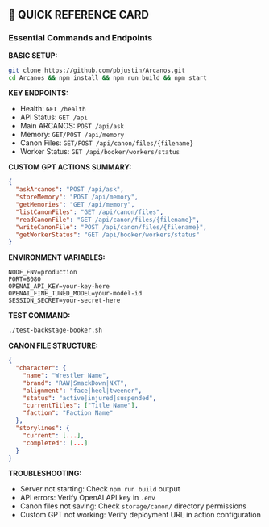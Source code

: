 ## 🚀 QUICK REFERENCE CARD
### Essential Commands and Endpoints

**BASIC SETUP:**
```bash
git clone https://github.com/pbjustin/Arcanos.git
cd Arcanos && npm install && npm run build && npm start
```

**KEY ENDPOINTS:**
- Health: `GET /health`
- API Status: `GET /api`
- Main ARCANOS: `POST /api/ask`
- Memory: `GET/POST /api/memory`
- Canon Files: `GET/POST /api/canon/files/{filename}`
- Worker Status: `GET /api/booker/workers/status`

**CUSTOM GPT ACTIONS SUMMARY:**
```json
{
  "askArcanos": "POST /api/ask",
  "storeMemory": "POST /api/memory", 
  "getMemories": "GET /api/memory",
  "listCanonFiles": "GET /api/canon/files",
  "readCanonFile": "GET /api/canon/files/{filename}",
  "writeCanonFile": "POST /api/canon/files/{filename}",
  "getWorkerStatus": "GET /api/booker/workers/status"
}
```

**ENVIRONMENT VARIABLES:**
```env
NODE_ENV=production
PORT=8080
OPENAI_API_KEY=your-key-here
OPENAI_FINE_TUNED_MODEL=your-model-id
SESSION_SECRET=your-secret-here
```

**TEST COMMAND:**
```bash
./test-backstage-booker.sh
```

**CANON FILE STRUCTURE:**
```json
{
  "character": {
    "name": "Wrestler Name",
    "brand": "RAW|SmackDown|NXT",
    "alignment": "face|heel|tweener",
    "status": "active|injured|suspended",
    "currentTitles": ["Title Name"],
    "faction": "Faction Name"
  },
  "storylines": {
    "current": [...],
    "completed": [...]
  }
}
```

**TROUBLESHOOTING:**
- Server not starting: Check `npm run build` output
- API errors: Verify OpenAI API key in `.env`
- Canon files not saving: Check `storage/canon/` directory permissions
- Custom GPT not working: Verify deployment URL in action configuration